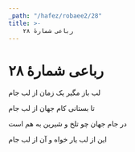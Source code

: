 ```yaml
---
_path: "/hafez/robaee2/28"
title: >-
    رباعی شمارهٔ ۲۸
---
```

# رباعی شمارهٔ ۲۸

<div class="b" id="bn1"><div class="m1"><p>لب باز مگیر یک زمان از لب جام</p></div>
<div class="m2"><p>تا بستانی کام جهان از لب جام</p></div></div>
<div class="b" id="bn2"><div class="m1"><p>در جام جهان چو تلخ و شیرین به هم است</p></div>
<div class="m2"><p>این از لب یار خواه و آن از لب جام</p></div></div>
